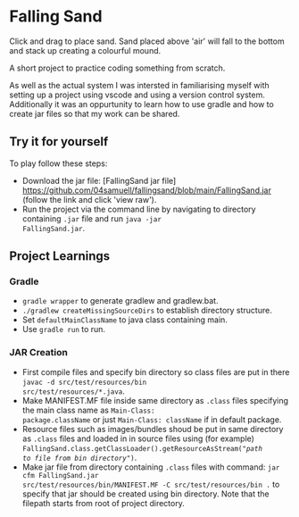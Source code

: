 # Falling Sand

Click and drag to place sand. Sand placed above 'air' will fall to the bottom and stack up creating a colourful mound.

A short project to practice coding something from scratch. 

As well as the actual system I was intersted in familiarising myself with setting up a project using vscode and using a version control system. Additionally it was an oppurtunity to learn how to use gradle and how to create jar files so that my work can be shared.

## Try it for yourself

To play follow these steps:
- Download the jar file: [FallingSand jar file] https://github.com/04samuell/fallingsand/blob/main/FallingSand.jar (follow the link and click 'view raw').
- Run the project via the command line by navigating to directory containing <code>.jar</code> file and run <code>java -jar FallingSand.jar</code>. 

## Project Learnings 

### Gradle

- <code>gradle wrapper</code> to generate gradlew and gradlew.bat.
- <code>./gradlew createMissingSourceDirs</code> to establish directory structure.
- Set <code>defaultMainClassName</code> to java class containing main.
- Use <code>gradle run</code> to run.

### JAR Creation

- First compile files and specify bin directory so class files are put in there <code>javac -d src/test/resources/bin src/test/resources/*.java</code>.
- Make MANIFEST.MF file inside same directory as <code>.class</code> files specifying the main class name as <code>Main-Class: package.className</code> or just <code>Main-Class: className</code> if in default package.
- Resource files such as images/bundles shoud be put in same directory as <code>.class</code> files and loaded in in source files using (for example) <code>FallingSand.class.getClassLoader().getResourceAsStream("*path to file from bin directory*")</code>. 
- Make jar file from directory containing <code>.class</code> files with command:  <code>jar cfm FallingSand.jar src/test/resources/bin/MANIFEST.MF -C src/test/resources/bin .</code> to specify that jar should be created using bin directory. Note that the filepath starts from root of project directory.

